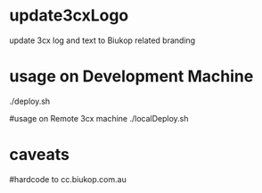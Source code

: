 # update3cxLogo
update 3cx log and text to Biukop related branding

# usage on Development Machine
./deploy.sh

#usage on Remote 3cx machine
./localDeploy.sh

# caveats
#hardcode to cc.biukop.com.au
#
